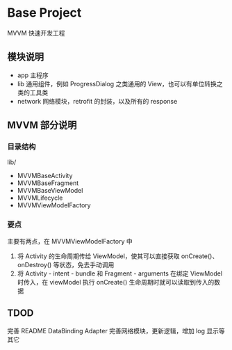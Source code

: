 # Base Project
MVVM 快速开发工程

## 模块说明
* app
主程序
* lib
通用组件，例如 ProgressDialog 之类通用的 View，也可以有单位转换之类的工具类
* network
网络模块，retrofit 的封装，以及所有的 response

## MVVM 部分说明
### 目录结构
lib/
- MVVMBaseActivity
- MVVMBaseFragment
- MVVMBaseViewModel
- MVVMLifecycle
- MVVMViewModelFactory

### 要点
主要有两点，在 MVVMViewModelFactory 中
1. 将 Activity 的生命周期传给 ViewModel，使其可以直接获取 onCreate()、onDestroy() 等状态，免去手动调用
2. 将 Activity - intent - bundle 和 Fragment - arguments 在绑定 ViewModel 时传入，在 viewModel 执行 onCreate() 生命周期时就可以读取到传入的数据

## TDOD
完善 README
DataBinding Adapter
完善网络模块，更新逻辑，增加 log 显示等
其它






